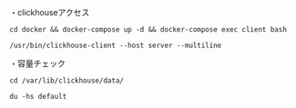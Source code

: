 
・clickhouseアクセス
```
cd docker && docker-compose up -d && docker-compose exec client bash

/usr/bin/clickhouse-client --host server --multiline
```


・容量チェック
```
cd /var/lib/clickhouse/data/

du -hs default
```
